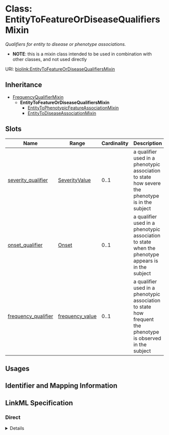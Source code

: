 # Class: EntityToFeatureOrDiseaseQualifiersMixin
_Qualifiers for entity to disease or phenotype associations._




* __NOTE__: this is a mixin class intended to be used in combination with other classes, and not used directly


URI: [biolink:EntityToFeatureOrDiseaseQualifiersMixin](https://w3id.org/biolink/vocab/EntityToFeatureOrDiseaseQualifiersMixin)




## Inheritance

* [FrequencyQualifierMixin](FrequencyQualifierMixin.md)
    * **EntityToFeatureOrDiseaseQualifiersMixin**
        * [EntityToPhenotypicFeatureAssociationMixin](EntityToPhenotypicFeatureAssociationMixin.md)
        * [EntityToDiseaseAssociationMixin](EntityToDiseaseAssociationMixin.md)




## Slots

| Name | Range | Cardinality | Description  | Info |
| ---  | --- | --- | --- | --- |
| [severity_qualifier](severity_qualifier.md) | [SeverityValue](SeverityValue.md) | 0..1 | a qualifier used in a phenotypic association to state how severe the phenotype is in the subject  | . |
| [onset_qualifier](onset_qualifier.md) | [Onset](Onset.md) | 0..1 | a qualifier used in a phenotypic association to state when the phenotype appears is in the subject  | . |
| [frequency_qualifier](frequency_qualifier.md) | [frequency_value](frequency_value.md) | 0..1 | a qualifier used in a phenotypic association to state how frequent the phenotype is observed in the subject  | . |


## Usages



## Identifier and Mapping Information









## LinkML Specification

<!-- TODO: investigate https://stackoverflow.com/questions/37606292/how-to-create-tabbed-code-blocks-in-mkdocs-or-sphinx -->

### Direct

<details>
```yaml
name: entity to feature or disease qualifiers mixin
description: Qualifiers for entity to disease or phenotype associations.
from_schema: https://w3id.org/biolink/biolink-model
is_a: frequency qualifier mixin
mixin: true
slots:
- severity qualifier
- onset qualifier

```
</details>

### Induced

<details>
```yaml
name: entity to feature or disease qualifiers mixin
description: Qualifiers for entity to disease or phenotype associations.
from_schema: https://w3id.org/biolink/biolink-model
is_a: frequency qualifier mixin
mixin: true
attributes:
  severity qualifier:
    name: severity qualifier
    description: a qualifier used in a phenotypic association to state how severe
      the phenotype is in the subject
    from_schema: https://w3id.org/biolink/biolink-model
    is_a: association slot
    domain: association
    alias: severity_qualifier
    owner: entity to feature or disease qualifiers mixin
    range: severity value
  onset qualifier:
    name: onset qualifier
    description: a qualifier used in a phenotypic association to state when the phenotype
      appears is in the subject
    from_schema: https://w3id.org/biolink/biolink-model
    is_a: association slot
    domain: association
    alias: onset_qualifier
    owner: entity to feature or disease qualifiers mixin
    range: onset
  frequency qualifier:
    name: frequency qualifier
    description: a qualifier used in a phenotypic association to state how frequent
      the phenotype is observed in the subject
    from_schema: https://w3id.org/biolink/biolink-model
    is_a: association slot
    domain: association
    alias: frequency_qualifier
    owner: entity to feature or disease qualifiers mixin
    range: frequency value

```
</details>